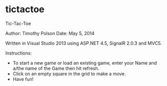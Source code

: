 tictactoe
=========

Tic-Tac-Toe

Author: Timothy Polson
Date: May 5, 2014

Written in Visual Studio 2013 using ASP.NET 4.5, SignalR 2.0.3 and MVC5.

Instructions:
- To start a new game or load an existing game, enter your Name and a/the name of the Game then hit refresh.
- Click on an empty square in the grid to make a move.
- Have fun!
